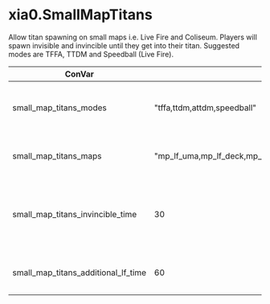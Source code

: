 # xia0.SmallMapTitans
Allow titan spawning on small maps i.e. Live Fire and Coliseum. Players will spawn invisible and invincible until they get into their titan. Suggested modes are TFFA, TTDM and Speedball (Live Fire).

|ConVar|Default|Description|
|----|----|----|
|small_map_titans_modes|"tffa,ttdm,attdm,speedball"|Comma separated list of gamemodes to run on."|
|small_map_titans_maps|"mp_lf_uma,mp_lf_deck,mp_lf_meadow,mp_lf_stacks,mp_lf_traffic,mp_lf_traffic,mp_lf_township,mp_coliseum,mp_coliseum_column"|Comma separated list of maps to run on.|
|small_map_titans_invincible_time|30|Seconds to grand invisiblity and invulnerability to players after spawning.|
|small_map_titans_additional_lf_time|60|Additional time to grant on Live Fire maps|
